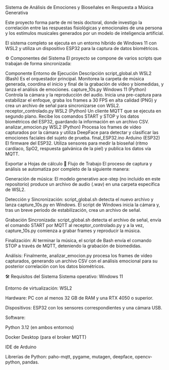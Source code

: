 Sistema de Análisis de Emociones y Bioseñales en Respuesta a Música Generativa

Este proyecto forma parte de mi tesis doctoral, donde investigo la correlación entre las respuestas fisiológicas y emocionales de una persona y los estímulos musicales generados por un modelo de inteligencia artificial.

El sistema completo se ejecuta en un entorno híbrido de Windows 11 con WSL2 y utiliza un dispositivo ESP32 para la captura de datos biométricos.

⚙️ Componentes del Sistema
El proyecto se compone de varios scripts que trabajan de forma sincronizada:

Componente	Entorno de Ejecución	Descripción
script_global.sh	WSL2 (Bash)	Es el orquestador principal. Monitorea la carpeta de música generada, coordina el inicio y final de la grabación de vídeo y biomedidas, y lanza el análisis de emociones.
capture_10s.py	Windows 11 (Python)	Controla la cámara y la reproducción del audio. Inicia una pre-captura para estabilizar el enfoque, graba los frames a 30 FPS en alta calidad (PNG) y crea un archivo de señal para sincronizarse con WSL2.
receptor_controlado.py	WSL2 (Python)	Un cliente MQTT que se ejecuta en segundo plano. Recibe los comandos START y STOP y los datos biométricos del ESP32, guardando la información en un archivo CSV.
analizar_emocion.py	WSL2 (Python)	Procesa los frames de vídeo capturados por la cámara y utiliza DeepFace para detectar y clasificar las emociones faciales del sujeto de prueba.
final_ESP32.ino	Arduino (ESP32)	El firmware del ESP32. Utiliza sensores para medir la bioseñal (ritmo cardíaco, SpO2, respuesta galvánica de la piel) y publica los datos vía MQTT.

Exportar a Hojas de cálculo
🚀 Flujo de Trabajo
El proceso de captura y análisis se automatiza por completo de la siguiente manera:

Generación de música: El modelo generativo ace-step (no incluido en este repositorio) produce un archivo de audio (.wav) en una carpeta específica de WSL2.

Detección y Sincronización: script_global.sh detecta el nuevo archivo y lanza capture_10s.py en Windows. El script de Windows inicia la cámara y, tras un breve periodo de estabilización, crea un archivo de señal.

Grabación Sincronizada: script_global.sh detecta el archivo de señal, envía el comando START por MQTT al receptor_controlado.py y a la vez, capture_10s.py comienza a grabar frames y reproducir la música.

Finalización: Al terminar la música, el script de Bash envía el comando STOP a través de MQTT, deteniendo la grabación de biomedidas.

Análisis: Finalmente, analizar_emocion.py procesa los frames de vídeo capturados, generando un archivo CSV con el análisis emocional para su posterior correlación con los datos biométricos.

🛠️ Requisitos del Sistema
Sistema operativo: Windows 11

Entorno de virtualización: WSL2

Hardware: PC con al menos 32 GB de RAM y una RTX 4050 o superior.

Dispositivos: ESP32 con los sensores correspondientes y una cámara USB.

Software:

Python 3.12 (en ambos entornos)

Docker Desktop (para el broker MQTT)

IDE de Arduino

Librerías de Python: paho-mqtt, pygame, mutagen, deepface, opencv-python, pandas.
